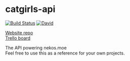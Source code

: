 # catgirls-api

[![Build Status](https://travis-ci.org/brussell98/catgirls-api.svg?branch=master)](https://travis-ci.org/brussell98/catgirls-api)
[![David](https://img.shields.io/david/brussell98/catgirls-api.svg?maxAge=2592000)](https://david-dm.org/brussell98/catgirls-api)

[Website repo](https://github.com/brussell98/catgirls-website)   
[Trello board](https://trello.com/b/R14Gr3ae/catgirls-website)

The API powering nekos.moe  
Feel free to use this as a reference for your own projects.
